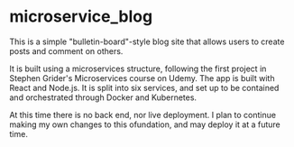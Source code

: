 # microservice_blog

This is a simple "bulletin-board"-style blog site that allows users to create posts and comment on others.

It is built using a microservices structure, following the first project in Stephen Grider's Microservices course on Udemy. The app is built with React and Node.js. It is split into six services, and set up to be contained and orchestrated through Docker and Kubernetes.

At this time there is no back end, nor live deployment. I plan to continue making my own changes to this ofundation, and may deploy it at a future time.
